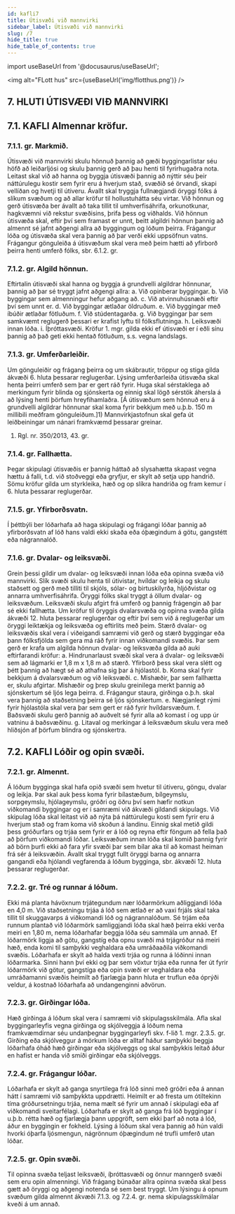 ```yaml
---
id: kafli7
title: Útisvæði við mannvirki
sidebar_label: Útisvæði við mannvirki
slug: /7
hide_title: true
hide_table_of_contents: true
---
```


import useBaseUrl from '@docusaurus/useBaseUrl';

<img alt="FLott hus" src={useBaseUrl('img/flotthus.png')} />

## 7. HLUTI ÚTISVÆÐI VIÐ MANNVIRKI

## 7.1. KAFLI Almennar kröfur.

### 7.1.1. gr. Markmið.

Útisvæði við mannvirki skulu hönnuð þannig að gæði byggingarlistar séu höfð að leiðarljósi og skulu
þannig gerð að þau henti til fyrirhugaðra nota. Leitast skal við að hanna og byggja útisvæði þannig að nýttir
séu þeir náttúrulegu kostir sem fyrir eru á hverjum stað, svæðið sé örvandi, skapi vellíðan og hvetji til útiveru.
Ávallt skal tryggja fullnægjandi öryggi fólks á slíkum svæðum og að allar kröfur til hollustuhátta séu virtar.
Við hönnun og gerð útisvæða ber ávallt að taka tillit til umhverfisáhrifa, orkunotkunar, hagkvæmni við
rekstur svæðisins, þrifa þess og viðhalds.
Við hönnun útisvæða skal, eftir því sem framast er unnt, beitt algildri hönnun þannig að almennt sé jafnt
aðgengi allra að byggingum og lóðum þeirra.
Frágangur lóða og útisvæða skal vera þannig að þar verði ekki uppsöfnun vatns.
Frágangur gönguleiða á útisvæðum skal vera með þeim hætti að yfirborð þeirra henti umferð fólks, sbr.
6.1.2. gr.

### 7.1.2. gr. Algild hönnun.

Eftirtalin útisvæði skal hanna og byggja á grundvelli algildrar hönnunar, þannig að þar sé tryggt jafnt
aðgengi allra:
a. Við opinberar byggingar.
b. Við byggingar sem almenningur hefur aðgang að.
c. Við atvinnuhúsnæði eftir því sem unnt er.
d. Við byggingar ætlaðar öldruðum.
e. Við byggingar með íbúðir ætlaðar fötluðum.
f. Við stúdentagarða.
g. Við byggingar þar sem samkvæmt reglugerð þessari er krafist lyftu til fólksflutninga.
h. Leiksvæði innan lóða.
i. Íþróttasvæði.
Kröfur 1. mgr. gilda ekki ef útisvæði er í eðli sínu þannig að það geti ekki hentað fötluðum, s.s. vegna
landslags.

### 7.1.3. gr. Umferðarleiðir.

Um gönguleiðir og frágang þeirra og um skábrautir, tröppur og stiga gilda ákvæði 6. hluta þessarar
reglugerðar.
Lýsing umferðarleiða útisvæða skal henta þeirri umferð sem þar er gert ráð fyrir. Huga skal sérstaklega
að merkingum fyrir blinda og sjónskerta og einnig skal lögð sérstök áhersla á að lýsing henti þörfum
hreyfihamlaðra.
[Á útisvæðum sem hönnuð eru á grundvelli algildrar hönnunar skal koma fyrir bekkjum með u.þ.b. 150
m millibili meðfram gönguleiðum.]1)
Mannvirkjastofnun skal gefa út leiðbeiningar um nánari framkvæmd þessarar greinar.
1) Rgl. nr. 350/2013, 43. gr.

### 7.1.4. gr. Fallhætta.

Þegar skipulagi útisvæðis er þannig háttað að slysahætta skapast vegna hættu á falli, t.d. við stoðveggi
eða gryfjur, er skylt að setja upp handrið. Sömu kröfur gilda um styrkleika, hæð og op slíkra handriða og
fram kemur í 6. hluta þessarar reglugerðar.

### 7.1.5. gr. Yfirborðsvatn.

Í þéttbýli ber lóðarhafa að haga skipulagi og frágangi lóðar þannig að yfirborðsvatn af lóð hans valdi
ekki skaða eða óþægindum á götu, gangstétt eða nágrannalóð.


### 7.1.6. gr. Dvalar- og leiksvæði.

Grein þessi gildir um dvalar- og leiksvæði innan lóða eða opinna svæða við mannvirki. Slík svæði skulu
henta til útivistar, hvíldar og leikja og skulu staðsett og gerð með tilliti til skjóls, sólar- og birtuskilyrða,
hljóðvistar og annarra umhverfisáhrifa.
Öryggi fólks skal tryggt á öllum dvalar- og leiksvæðum. Leiksvæði skulu afgirt frá umferð og þannig
frágengin að þar sé ekki fallhætta. Um kröfur til öryggis dvalarsvæða og opinna svæða gilda ákvæði 12. hluta
þessarar reglugerðar og eftir því sem við á reglugerðar um öryggi leiktækja og leiksvæða og eftirlits með
þeim.
Stærð dvalar- og leiksvæðis skal vera í viðeigandi samræmi við gerð og stærð byggingar eða þann
fólksfjölda sem gera má ráð fyrir innan viðkomandi svæðis.
Þar sem gerð er krafa um algilda hönnun dvalar- og leiksvæða gilda að auki eftirfarandi kröfur:
a. Hindrunarlaust svæði skal vera á dvalar- og leiksvæði sem að lágmarki er 1,8 m x 1,8 m að stærð.
Yfirborð þess skal vera slétt og þétt þannig að hægt sé að athafna sig þar á hjólastól.
b. Koma skal fyrir bekkjum á dvalarsvæðum og við leiksvæði.
c. Mishæðir, þar sem fallhætta er, skulu afgirtar. Mishæðir og þrep skulu greinilega merkt þannig að
sjónskertum sé ljós lega þeirra.
d. Frágangur staura, girðinga o.þ.h. skal vera þannig að staðsetning þeirra sé ljós sjónskertum.
e. Nægjanlegt rými fyrir hjólastóla skal vera þar sem gert er ráð fyrir hvíldarsvæðum.
f. Baðsvæði skulu gerð þannig að auðvelt sé fyrir alla að komast í og upp úr vatninu á baðsvæðinu.
g. Litaval og merkingar á leiksvæðum skulu vera með hliðsjón af þörfum blindra og sjónskertra.

## 7.2. KAFLI Lóðir og opin svæði.

### 7.2.1. gr. Almennt.

Á lóðum bygginga skal hafa opið svæði sem hvetur til útiveru, göngu, dvalar og leikja. Þar skal auk þess
koma fyrir bílastæðum, bílgeymslu, sorpgeymslu, hjólageymslu, gróðri og öðru því sem hæfir notkun
viðkomandi byggingar og er í samræmi við ákvæði gildandi skipulags.
Við skipulag lóða skal leitast við að nýta þá náttúrulegu kosti sem fyrir eru á hverjum stað og fram koma
við skoðun á landinu. Einnig skal metið gildi þess gróðurfars og trjáa sem fyrir er á lóð og reyna eftir föngum
að fella það að þörfum viðkomandi lóðar.
Leiksvæðum innan lóða skal komið þannig fyrir að börn þurfi ekki að fara yfir svæði þar sem bílar aka
til að komast heiman frá sér á leiksvæðin.
Ávallt skal tryggt fullt öryggi barna og annarra gangandi eða hjólandi vegfarenda á lóðum bygginga,
sbr. ákvæði 12. hluta þessarar reglugerðar.

### 7.2.2. gr. Tré og runnar á lóðum.

Ekki má planta hávöxnum trjátegundum nær lóðarmörkum aðliggjandi lóða en 4,0 m. Við staðsetningu
trjáa á lóð sem ætlað er að vaxi frjáls skal taka tillit til skuggavarps á viðkomandi lóð og nágrannalóðum. Sé
trjám eða runnum plantað við lóðarmörk samliggjandi lóða skal hæð þeirra ekki verða meiri en 1,80 m, nema
lóðarhafar beggja lóða séu sammála um annað. Ef lóðarmörk liggja að götu, gangstíg eða opnu svæði má
trjágróður ná meiri hæð, enda komi til samþykki veghaldara eða umráðaaðila viðkomandi svæðis.
Lóðarhafa er skylt að halda vexti trjáa og runna á lóðinni innan lóðarmarka. Sinni hann því ekki og þar
sem vöxtur trjáa eða runna fer út fyrir lóðarmörk við götur, gangstíga eða opin svæði er veghaldara eða
umráðamanni svæðis heimilt að fjarlægja þann hluta er truflun eða óprýði veldur, á kostnað lóðarhafa að
undangenginni aðvörun.

### 7.2.3. gr. Girðingar lóða.

Hæð girðinga á lóðum skal vera í samræmi við skipulagsskilmála.
Afla skal byggingarleyfis vegna girðinga og skjólveggja á lóðum nema framkvæmdirnar séu
undanþegnar byggingarleyfi skv. f-lið 1. mgr. 2.3.5. gr.
Girðing eða skjólveggur á mörkum lóða er alltaf háður samþykki beggja lóðarhafa óháð hæð girðingar
eða skjólveggs og skal samþykkis leitað áður en hafist er handa við smíði girðingar eða skjólveggs.


### 7.2.4. gr. Frágangur lóðar.

Lóðarhafa er skylt að ganga snyrtilega frá lóð sinni með gróðri eða á annan hátt í samræmi við samþykkta
uppdrætti. Heimilt er að fresta um ótiltekinn tíma gróðursetningu trjáa, nema mælt sé fyrir um annað í
skipulagi eða af viðkomandi sveitarfélagi.
Lóðarhafa er skylt að ganga frá lóð byggingar í u.þ.b. rétta hæð og fjarlægja þann uppgröft, sem ekki
þarf að nota á lóð, áður en byggingin er fokheld.
Lýsing á lóðum skal vera þannig að hún valdi hvorki óþarfa ljósmengun, nágrönnum óþægindum né
trufli umferð utan lóðar.

### 7.2.5. gr. Opin svæði.

Til opinna svæða teljast leiksvæði, íþróttasvæði og önnur manngerð svæði sem eru opin almenningi.
Við frágang búnaðar allra opinna svæða skal þess gætt að öryggi og aðgengi notenda sé sem best tryggt.
Um lýsingu á opnum svæðum gilda almennt ákvæði 7.1.3. og 7.2.4. gr. nema skipulagsskilmálar kveði
á um annað.


